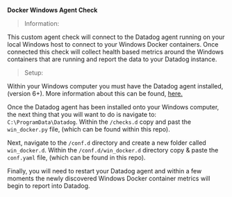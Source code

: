 **Docker Windows Agent Check**
> Information: 

This custom agent check will connect to the Datadog agent running on your local Windows host to connect to your Windows Docker containers. Once connected this check will collect health based metrics around the Windows containers that are running and report the data to your Datadog instance. 

> Setup:

Within your Windows computer you must have the Datadog agent installed, (version 6+). More information about this can be found, [here.](https://docs.datadoghq.com/agent/basic_agent_usage/windows/?tab=agentv6)

Once the Datadog agent has been installed onto your Windows computer, the next thing that you will want to do is navigate to: `C:\ProgramData\Datadog`. Within the `/checks.d` copy and past the `win_docker.py` file, (which can be found within this repo).

Next, navigate to the `/conf.d` directory and create a new folder called `win_docker.d`. Within the `/conf.d/win_docker.d` directory copy & paste the `conf.yaml` file, (which can be found in this repo).

Finally, you will need to restart your Datadog agent and within a few moments the newly discovered Windows Docker container metrics will begin to report into Datadog. 

